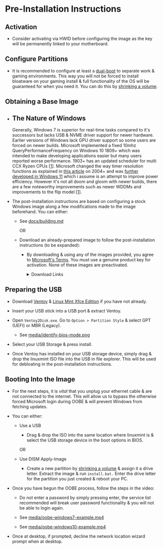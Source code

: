 # Pre-Installation Instructions

## Activation

- Consider activating via HWID before configuring the image as the key will be permanently linked to your motherboard.

## Configure Partitions

- It is recommended to configure at least a [dual-boot](https://en.wikipedia.org/wiki/Multi-booting) to separate work & gaming environments. This way you will not be forced to install bloatware on your gaming install & full functionality of the OS will be guaranteed for when you need it. You can do this by [shrinking a volume](https://docs.microsoft.com/en-us/windows-server/storage/disk-management/shrink-a-basic-volume).

## Obtaining a Base Image

- ## The Nature of Windows

    Generally, Windows 7 is superior for real-time tasks compared to it's successors but lacks USB & NVME driver support for newer hardware. Earlier versions of Windows lack GPU driver support so some users are forced on newer builds. Microsoft implemented a fixed 10mhz QueryPerformanceFrequency on Windows 10 1809+ which was intended to make developing applications easier but many users reported worse performance. 1903+ has an updated scheduler for multi CCX Ryzen CPUs [[1](https://i.redd.it/y8nxtm08um331.png)]. Microsoft changed the way timer resolution functions as explained in [this article](https://randomascii.wordpress.com/2020/10/04/windows-timer-resolution-the-great-rule-change/) on 2004+ and was [further developed in Windows 11](https://twitter.com/amitxv/status/1491357305535070211) which i assume is an attempt to improve power efficiency. However it's not all doom and gloom with newer builds, there are a few noteworthy improvements such as newer WDDMs and improvements to the flip model [[1](https://devblogs.microsoft.com/directx/dxgi-flip-model/)]. 

- The post-installation instructions are based on configuring a stock Windows image along a few modifications made to the image beforehand. You can either:

    - See [docs/building.md](../docs/building.md)

        OR

    - Download an already-prepared image to follow the post-installation instructions (to be expanded):

        - By downloading & using any of the images provided, you agree to [Microsoft's Terms](https://www.microsoft.com/en-us/Useterms/Retail/Windows/10/UseTerms_Retail_Windows_10_English.htm). You must use a genuine product key for activation. None of these images are preactivated.

            <details>
            <summary>Download Links</summary>

            - Windows 10 21H2 (coming soon)

            </details>


## Preparing the USB

- Download [Ventoy](https://github.com/ventoy/Ventoy/releases) & [Linux Mint Xfce Edition](https://linuxmint.com/edition.php?id=294) if you have not already.

- Insert your USB stick into a USB port & extract Ventoy.

- Open ``Ventoy2Disk.exe``. Go to ``Option > Partition Style`` & select GPT (UEFI) or MBR (Legacy).

    - See [media/identify-bios-mode.png](../media/identify-bios-mode.png)

- Select your USB Storage & press install.

- Once Ventoy has installed on your USB storage device, simply drag & drop the linuxmint ISO file into the USB in file explorer. This will be used for debloating in the post-installation instructions.

## Booting Into the Image

- For the next steps, it is *vital* that you unplug your ethernet cable & are not connected to the internet. This will allow us to bypass the otherwise forced Microsoft login during OOBE & will prevent Windows from fetching updates. 

- You can either:

    - Use a USB

        - Drag & drop the ISO into the same location where linuxmint is & select the USB storage device in the boot options in BIOS.
        
        OR

    - Use DISM Apply-Image

        - Create a new partition by [shrinking a volume](https://docs.microsoft.com/en-us/windows-server/storage/disk-management/shrink-a-basic-volume) & assign it a drive letter. Extract the image & run ``install.bat.`` Enter the drive letter for the partition you just created & reboot your PC.

- Once you have begun the OOBE process, follow the steps in the video:

    - Do not enter a password by simply pressing enter, the service list recommended will break user password functionality & you will not be able to login again.

    - See [media/oobe-windows7-example.mp4](https://raw.githubusercontent.com/amitxv/EVA/main/media/oobe-windows7-example.mp4)
    - See [media/oobe-windows10-example.mp4](https://raw.githubusercontent.com/amitxv/EVA/main/media/oobe-windows10-example.mp4)

- Once at desktop, if prompted, decline the network location wizard prompt when at desktop.
